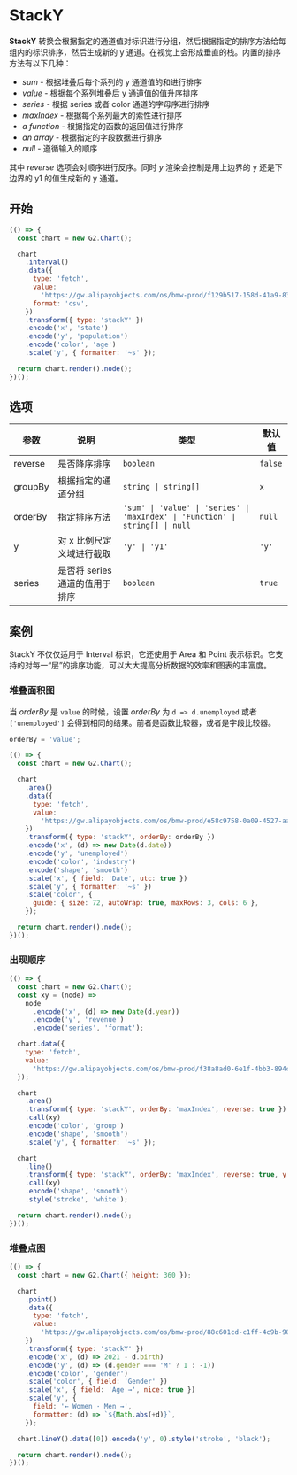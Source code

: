# StackY

**StackY** 转换会根据指定的通道值对标识进行分组，然后根据指定的排序方法给每组内的标识排序，然后生成新的 y 通道。在视觉上会形成垂直的栈。内置的排序方法有以下几种：

- _sum_ - 根据堆叠后每个系列的 y 通道值的和进行排序
- _value_ - 根据每个系列堆叠后 y 通道值的值升序排序
- _series_ - 根据 series 或者 color 通道的字母序进行排序
- _maxIndex_ - 根据每个系列最大的索性进行排序
- _a function_ - 根据指定的函数的返回值进行排序
- _an array_ - 根据指定的字段数据进行排序
- _null_ - 遵循输入的顺序

其中 _reverse_ 选项会对顺序进行反序。同时 _y_ 渲染会控制是用上边界的 y 还是下边界的 y1 的值生成新的 y 通道。

<!-- The **stack** transform group marks into series by color or series channel, and then produce new y channel for each series by specified order, say to form vertical "stacks" by specified channels. The built-in order is as followed:

- _sum_ - order stacks by ascending total value of corresponding series
- _value_ - order stacks by ascending values of y channel
- _series_ - order stacks by nature alphabetical order of series or color channel
- _maxIndex_ - order stacks by the index of their max value of corresponding series
- _a function_ - order stacks by the specified function of data
- _an array_ - order stacks by the specified array of fields
- _null_ - respect input order

The _reverse_ option reverse any of the above orders. And the _y_ option control wether using the ceil (_y_) or floor (_y1_) of stacked y channel as the new y channel. -->

## 开始

```js
(() => {
  const chart = new G2.Chart();

  chart
    .interval()
    .data({
      type: 'fetch',
      value:
        'https://gw.alipayobjects.com/os/bmw-prod/f129b517-158d-41a9-83a3-3294d639b39e.csv',
      format: 'csv',
    })
    .transform({ type: 'stackY' })
    .encode('x', 'state')
    .encode('y', 'population')
    .encode('color', 'age')
    .scale('y', { formatter: '~s' });

  return chart.render().node();
})();
```

## 选项

| 参数    | 说明                           | 类型                                                                           | 默认值  |
| ------- | ------------------------------ | ------------------------------------------------------------------------------ | ------- |
| reverse | 是否降序排序                   | `boolean`                                                                      | `false` |
| groupBy | 根据指定的通道分组             | `string \| string[]`                                                           | `x`     |
| orderBy | 指定排序方法                   | `'sum' \| 'value' \| 'series' \| 'maxIndex' \| 'Function' \| string[] \| null` | `null`  |
| y       | 对 x 比例尺定义域进行截取      | `'y' \| 'y1'`                                                                  | `'y'`   |
| series  | 是否将 series 通道的值用于排序 | `boolean`                                                                      | `true`  |

## 案例

StackY 不仅仅适用于 Interval 标识，它还使用于 Area 和 Point 表示标识。它支持的对每一“层”的排序功能，可以大大提高分析数据的效率和图表的丰富度。

### 堆叠面积图

当 _orderBy_ 是 `value` 的时候，设置 _orderBy_ 为 `d => d.unemployed` 或者 `['unemployed']` 会得到相同的结果。前者是函数比较器，或者是字段比较器。

```js | radio "options: { labels: ['value', 'series', 'sum'], values: ['value', 'series', 'sum'] }; pin: false"
orderBy = 'value';
```

```js
(() => {
  const chart = new G2.Chart();

  chart
    .area()
    .data({
      type: 'fetch',
      value:
        'https://gw.alipayobjects.com/os/bmw-prod/e58c9758-0a09-4527-aa90-fbf175b45925.json',
    })
    .transform({ type: 'stackY', orderBy: orderBy })
    .encode('x', (d) => new Date(d.date))
    .encode('y', 'unemployed')
    .encode('color', 'industry')
    .encode('shape', 'smooth')
    .scale('x', { field: 'Date', utc: true })
    .scale('y', { formatter: '~s' })
    .scale('color', {
      guide: { size: 72, autoWrap: true, maxRows: 3, cols: 6 },
    });

  return chart.render().node();
})();
```

### 出现顺序

```js
(() => {
  const chart = new G2.Chart();
  const xy = (node) =>
    node
      .encode('x', (d) => new Date(d.year))
      .encode('y', 'revenue')
      .encode('series', 'format');

  chart.data({
    type: 'fetch',
    value:
      'https://gw.alipayobjects.com/os/bmw-prod/f38a8ad0-6e1f-4bb3-894c-7db50781fdec.json',
  });

  chart
    .area()
    .transform({ type: 'stackY', orderBy: 'maxIndex', reverse: true })
    .call(xy)
    .encode('color', 'group')
    .encode('shape', 'smooth')
    .scale('y', { formatter: '~s' });

  chart
    .line()
    .transform({ type: 'stackY', orderBy: 'maxIndex', reverse: true, y: 'y1' })
    .call(xy)
    .encode('shape', 'smooth')
    .style('stroke', 'white');

  return chart.render().node();
})();
```

### 堆叠点图

```js
(() => {
  const chart = new G2.Chart({ height: 360 });

  chart
    .point()
    .data({
      type: 'fetch',
      value:
        'https://gw.alipayobjects.com/os/bmw-prod/88c601cd-c1ff-4c9b-90d5-740d0b710b7e.json',
    })
    .transform({ type: 'stackY' })
    .encode('x', (d) => 2021 - d.birth)
    .encode('y', (d) => (d.gender === 'M' ? 1 : -1))
    .encode('color', 'gender')
    .scale('color', { field: 'Gender' })
    .scale('x', { field: 'Age →', nice: true })
    .scale('y', {
      field: '← Women · Men →',
      formatter: (d) => `${Math.abs(+d)}`,
    });

  chart.lineY().data([0]).encode('y', 0).style('stroke', 'black');

  return chart.render().node();
})();
```
